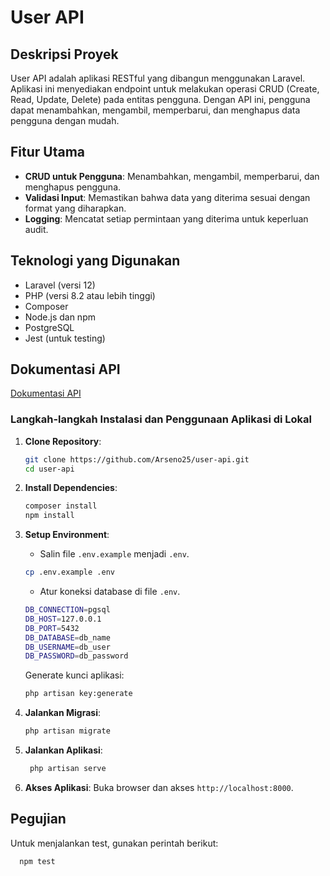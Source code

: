 
# User API

## Deskripsi Proyek

User API adalah aplikasi RESTful yang dibangun menggunakan Laravel. Aplikasi ini menyediakan endpoint untuk melakukan operasi CRUD (Create, Read, Update, Delete) pada entitas pengguna. Dengan API ini, pengguna dapat menambahkan, mengambil, memperbarui, dan menghapus data pengguna dengan mudah.

## Fitur Utama

- **CRUD untuk Pengguna**: Menambahkan, mengambil, memperbarui, dan menghapus pengguna.
- **Validasi Input**: Memastikan bahwa data yang diterima sesuai dengan format yang diharapkan.
- **Logging**: Mencatat setiap permintaan yang diterima untuk keperluan audit.

## Teknologi yang Digunakan

- Laravel (versi 12)
- PHP (versi 8.2 atau lebih tinggi)
- Composer
- Node.js dan npm
- PostgreSQL
- Jest (untuk testing)

## Dokumentasi API
<a href="https://user-api.laravel.cloud/api/documentation" target="_blank">Dokumentasi API</a>

### Langkah-langkah Instalasi dan Penggunaan Aplikasi di Lokal

1. **Clone Repository**:
   ```bash
   git clone https://github.com/Arseno25/user-api.git
   cd user-api
   ```
   
2. **Install Dependencies**:
   ```bash
   composer install
   npm install

3. **Setup Environment**: 
   - Salin file `.env.example` menjadi `.env`.
    ```bash
    cp .env.example .env
     ```
   - Atur koneksi database di file `.env`.
    ```bash
    DB_CONNECTION=pgsql
    DB_HOST=127.0.0.1
    DB_PORT=5432
    DB_DATABASE=db_name
    DB_USERNAME=db_user
    DB_PASSWORD=db_password
    ```
   Generate kunci aplikasi:
     ```bash
     php artisan key:generate

4. **Jalankan Migrasi**:
   ```bash
   php artisan migrate
   ```

5. **Jalankan Aplikasi**:
   ```bash
    php artisan serve

6. **Akses Aplikasi**: 
   Buka browser dan akses `http://localhost:8000`.

## Pegujian

Untuk menjalankan test, gunakan perintah berikut:
  ```bash
    npm test
